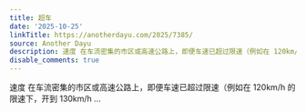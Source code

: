 ```yaml
---
title: 超车
date: '2025-10-25'
linkTitle: https://anotherdayu.com/2025/7385/
source: Another Dayu
description: 速度 在车流密集的市区或高速公路上，即便车速已超过限速（例如在 120km/h 的限速下，开到 130km/h ...
disable_comments: true
---
```

速度 在车流密集的市区或高速公路上，即便车速已超过限速（例如在 120km/h 的限速下，开到 130km/h ...